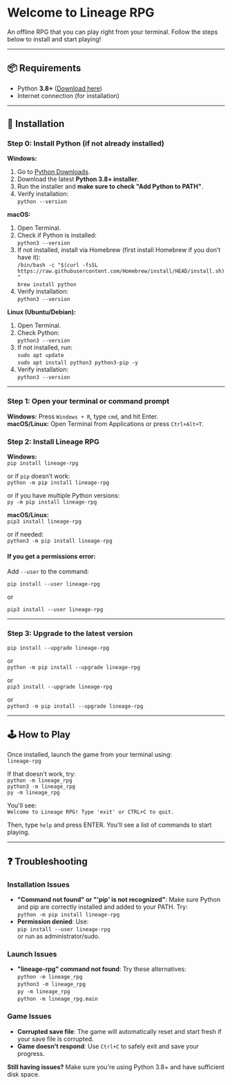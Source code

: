 # Welcome to **Lineage RPG**

An offline RPG that you can play right from your terminal. Follow the steps below to install and start playing!

---

## 📦 Requirements
* Python **3.8+** ([Download here](https://www.python.org/downloads/))
* Internet connection (for installation)

---

## 🚀 Installation

### Step 0: Install Python (if not already installed)

**Windows:**
1. Go to [Python Downloads](https://www.python.org/downloads/windows/).
2. Download the latest **Python 3.8+ installer**.
3. Run the installer and **make sure to check "Add Python to PATH"**.
4. Verify installation:  
   `python --version`

**macOS:**
1. Open Terminal.
2. Check if Python is installed:  
   `python3 --version`
3. If not installed, install via Homebrew (first install Homebrew if you don’t have it):  
   `/bin/bash -c "$(curl -fsSL https://raw.githubusercontent.com/Homebrew/install/HEAD/install.sh)"`  
   `brew install python`
4. Verify installation:  
   `python3 --version`

**Linux (Ubuntu/Debian):**
1. Open Terminal.
2. Check Python:  
   `python3 --version`
3. If not installed, run:  
   `sudo apt update`  
   `sudo apt install python3 python3-pip -y`
4. Verify installation:  
   `python3 --version`

---

### Step 1: Open your terminal or command prompt

**Windows:** Press `Windows + R`, type `cmd`, and hit Enter.  
**macOS/Linux:** Open Terminal from Applications or press `Ctrl+Alt+T`.

### Step 2: Install Lineage RPG

**Windows:**  
`pip install lineage-rpg`  

or if `pip` doesn’t work:  
`python -m pip install lineage-rpg`

or if you have multiple Python versions:  
`py -m pip install lineage-rpg`

**macOS/Linux:**  
`pip3 install lineage-rpg`  

or if needed:  
`python3 -m pip install lineage-rpg`

#### If you get a permissions error:
Add `--user` to the command:
```
pip install --user lineage-rpg
```
or
```
pip3 install --user lineage-rpg
```

---

### Step 3: Upgrade to the latest version

`pip install --upgrade lineage-rpg`  

or  
`python -m pip install --upgrade lineage-rpg`

or  
`pip3 install --upgrade lineage-rpg`

or  
`python3 -m pip install --upgrade lineage-rpg`

---

## 🕹️ How to Play

Once installed, launch the game from your terminal using:  
`lineage-rpg`

If that doesn't work, try:  
`python -m lineage_rpg`  
`python3 -m lineage_rpg`  
`py -m lineage_rpg`

You'll see:  
`Welcome to Lineage RPG! Type 'exit' or CTRL+C to quit.`

Then, type `help` and press ENTER. You'll see a list of commands to start playing.

---

## ❓ Troubleshooting

### Installation Issues
* **"Command not found" or "'pip' is not recognized"**: Make sure Python and pip are correctly installed and added to your PATH. Try:  
  `python -m pip install lineage-rpg`
* **Permission denied**: Use:  
  `pip install --user lineage-rpg`  
  or run as administrator/sudo.

### Launch Issues
* **"lineage-rpg" command not found**: Try these alternatives:  
  `python -m lineage_rpg`  
  `python3 -m lineage_rpg`  
  `py -m lineage_rpg`  
  `python -m lineage_rpg.main`

### Game Issues
* **Corrupted save file**: The game will automatically reset and start fresh if your save file is corrupted.  
* **Game doesn't respond**: Use `Ctrl+C` to safely exit and save your progress.

**Still having issues?** Make sure you're using Python 3.8+ and have sufficient disk space.